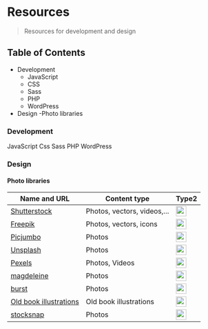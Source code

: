 # Resources

> Resources for development and design

## Table of Contents

- Development
  - JavaScript
  - CSS
  - Sass
  - PHP
  - WordPress
- Design
  -Photo libraries

### Development

JavaScript
Css
Sass
PHP
WordPress

### Design

#### Photo libraries

| Name and URL                                                    | Content type                | Type2                                                                       |
| --------------------------------------------------------------- | --------------------------- | --------------------------------------------------------------------------- |
| [Shutterstock](https://www.shutterstock.com/cs/)                | Photos, vectors, videos,... | <img src="https://img.shields.io/badge/Paid-red" height="24" />             |
| [Freepik](https://www.freepik.com/)                             | Photos, vectors, icons      | <img src="https://img.shields.io/badge/Free and paid-orange" height="24" /> |
| [Picjumbo](https://picjumbo.com/)                               | Photos                      | <img src="https://img.shields.io/badge/Free-green" height="24" />           |
| [Unsplash](https://unsplash.com/)                               | Photos                      | <img src="https://img.shields.io/badge/Free-green" height="24" />           |
| [Pexels](https://www.pexels.com/)                               | Photos, Videos              | <img src="https://img.shields.io/badge/Free-green" height="24" />           |
| [magdeleine](https://magdeleine.co/)                            | Photos                      | <img src="https://img.shields.io/badge/Free-green" height="24" />           |
| [burst](https://burst.shopify.com/)                             | Photos                      | <img src="https://img.shields.io/badge/Free-green" height="24" />           |
| [Old book illustrations](https://www.oldbookillustrations.com/) | Old book illustrations      | <img src="https://img.shields.io/badge/Free-green" height="24" />           |
| [stocksnap](https://stocksnap.io/)                              | Photos                      | <img src="https://img.shields.io/badge/Free-green" height="24" />           |
